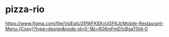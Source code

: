 # pizza-rio
https://www.figma.com/file/VslEgtU31fWFK8XvUGF6Jt/Mobile-Restaurant-Menu-(Copy)?type=design&node-id=0-1&t=8G6mFmD1cBgaT0tA-0
